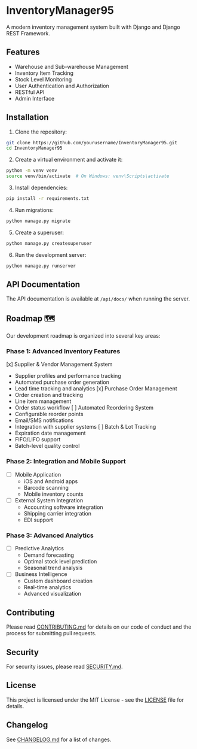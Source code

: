 # InventoryManager95

A modern inventory management system built with Django and Django REST Framework.

## Features

- Warehouse and Sub-warehouse Management
- Inventory Item Tracking
- Stock Level Monitoring
- User Authentication and Authorization
- RESTful API
- Admin Interface

## Installation

1. Clone the repository:
```bash
git clone https://github.com/yourusername/InventoryManager95.git
cd InventoryManager95
```

2. Create a virtual environment and activate it:
```bash
python -m venv venv
source venv/bin/activate  # On Windows: venv\Scripts\activate
```

3. Install dependencies:
```bash
pip install -r requirements.txt
```

4. Run migrations:
```bash
python manage.py migrate
```

5. Create a superuser:
```bash
python manage.py createsuperuser
```

6. Run the development server:
```bash
python manage.py runserver
```

## API Documentation

The API documentation is available at `/api/docs/` when running the server.

## Roadmap 🗺️
Our development roadmap is organized into several key areas:

### Phase 1: Advanced Inventory Features
[x] Supplier & Vendor Management System
  - Supplier profiles and performance tracking
  - Automated purchase order generation
  - Lead time tracking and analytics
[x] Purchase Order Management
  - Order creation and tracking
  - Line item management
  - Order status workflow
[ ] Automated Reordering System
  - Configurable reorder points
  - Email/SMS notifications
  - Integration with supplier systems
[ ] Batch & Lot Tracking
  - Expiration date management
  - FIFO/LIFO support
  - Batch-level quality control

### Phase 2: Integration and Mobile Support
- [ ] Mobile Application
  - iOS and Android apps
  - Barcode scanning
  - Mobile inventory counts
- [ ] External System Integration
  - Accounting software integration
  - Shipping carrier integration
  - EDI support

### Phase 3: Advanced Analytics
- [ ] Predictive Analytics
  - Demand forecasting
  - Optimal stock level prediction
  - Seasonal trend analysis
- [ ] Business Intelligence
  - Custom dashboard creation
  - Real-time analytics
  - Advanced visualization

## Contributing

Please read [CONTRIBUTING.md](CONTRIBUTING.md) for details on our code of conduct and the process for submitting pull requests.

## Security

For security issues, please read [SECURITY.md](SECURITY.md).

## License

This project is licensed under the MIT License - see the [LICENSE](LICENSE) file for details.

## Changelog

See [CHANGELOG.md](CHANGELOG.md) for a list of changes.